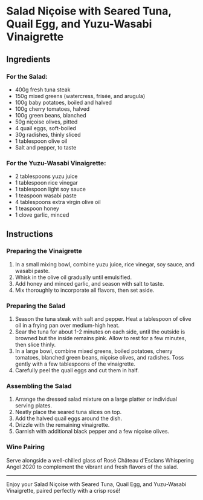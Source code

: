 # Salad Niçoise with Seared Tuna, Quail Egg, and Yuzu-Wasabi Vinaigrette

## Ingredients

### For the Salad:
- 400g fresh tuna steak
- 150g mixed greens (watercress, frisée, and arugula)
- 100g baby potatoes, boiled and halved
- 100g cherry tomatoes, halved
- 100g green beans, blanched
- 50g niçoise olives, pitted
- 4 quail eggs, soft-boiled
- 30g radishes, thinly sliced
- 1 tablespoon olive oil
- Salt and pepper, to taste

### For the Yuzu-Wasabi Vinaigrette:
- 2 tablespoons yuzu juice
- 1 tablespoon rice vinegar
- 1 tablespoon light soy sauce
- 1 teaspoon wasabi paste
- 4 tablespoons extra virgin olive oil
- 1 teaspoon honey
- 1 clove garlic, minced

## Instructions

### Preparing the Vinaigrette
1. In a small mixing bowl, combine yuzu juice, rice vinegar, soy sauce, and wasabi paste.
2. Whisk in the olive oil gradually until emulsified.
3. Add honey and minced garlic, and season with salt to taste.
4. Mix thoroughly to incorporate all flavors, then set aside.

### Preparing the Salad
1. Season the tuna steak with salt and pepper. Heat a tablespoon of olive oil in a frying pan over medium-high heat.
2. Sear the tuna for about 1-2 minutes on each side, until the outside is browned but the inside remains pink. Allow to rest for a few minutes, then slice thinly.
3. In a large bowl, combine mixed greens, boiled potatoes, cherry tomatoes, blanched green beans, niçoise olives, and radishes. Toss gently with a few tablespoons of the vinaigrette.
4. Carefully peel the quail eggs and cut them in half.

### Assembling the Salad
1. Arrange the dressed salad mixture on a large platter or individual serving plates.
2. Neatly place the seared tuna slices on top.
3. Add the halved quail eggs around the dish.
4. Drizzle with the remaining vinaigrette.
5. Garnish with additional black pepper and a few niçoise olives.

### Wine Pairing
Serve alongside a well-chilled glass of Rosé Château d'Esclans Whispering Angel 2020 to complement the vibrant and fresh flavors of the salad.

---
Enjoy your Salad Niçoise with Seared Tuna, Quail Egg, and Yuzu-Wasabi Vinaigrette, paired perfectly with a crisp rosé!